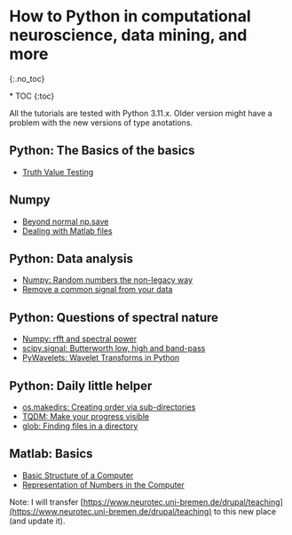 # How to Python in computational neuroscience, data mining, and more 
{:.no_toc}

<nav markdown="1" class="toc-class">
* TOC
{:toc}
</nav>

All the tutorials are tested with Python 3.11.x. Older version might have a problem with the new versions of type anotations. 

## Python: The Basics of the basics
* [Truth Value Testing](python_basics/truth_value_testing/README.md)

## Numpy
* [Beyond normal np.save](numpy_save_special/README.md)
* [Dealing with Matlab files](numpy_mat_files/README.md)

## Python: Data analysis

* [Numpy: Random numbers the non-legacy way](numpy_random/README.md)
* [Remove a common signal from your data](SVD_data_cleaning/README.md)

## Python: Questions of spectral nature

* [Numpy: rfft and spectral power](numpy_fft_1/README.md)
* [scipy.signal: Butterworth low, high and band-pass](scipy.signal_butterworth/README.md)
* [PyWavelets: Wavelet Transforms in Python](pywavelet/README.md)


## Python: Daily little helper

* [os.makedirs: Creating order via sub-directories](python_os_makedirs/README.md)
* [TQDM: Make your progress visible](TQDM/README.md)
* [glob: Finding files in a directory](glob/README.md)


## Matlab: Basics
* [Basic Structure of a Computer](matlab/1/README.md)
* [Representation of Numbers in the Computer](matlab/2/README.md)

Note: I will transfer [https://www.neurotec.uni-bremen.de/drupal/teaching](https://www.neurotec.uni-bremen.de/drupal/teaching) to this new place (and update it). 
